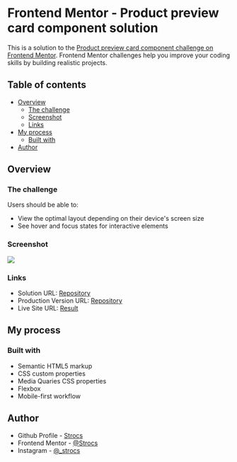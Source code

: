 # Frontend Mentor - Product preview card component solution

This is a solution to the [Product preview card component challenge on Frontend Mentor](https://www.frontendmentor.io/challenges/product-preview-card-component-GO7UmttRfa). Frontend Mentor challenges help you improve your coding skills by building realistic projects. 


## Table of contents

- [Overview](#overview)
  - [The challenge](#the-challenge)
  - [Screenshot](#screenshot)
  - [Links](#links)
- [My process](#my-process)
  - [Built with](#built-with)
- [Author](#author)


## Overview

### The challenge

Users should be able to:

- View the optimal layout depending on their device's screen size
- See hover and focus states for interactive elements

### Screenshot

![](/solution_ss.PNG)


### Links

- Solution URL: [Repository](https://github.com/Strocs/Frontend-Mentor_Product-preview-card-component)
- Production Version URL: [Repository](https://github.com/Strocs/Frontend-Mentor_Product-preview-card-component/tree/main/docs)
- Live Site URL: [Result](https://strocs.github.io/Frontend-Mentor_Product-preview-card-component)


## My process

### Built with

- Semantic HTML5 markup
- CSS custom properties
- Media Quaries CSS properties
- Flexbox
- Mobile-first workflow


## Author

- Github Profile - [Strocs](https://github.com/Strocs)
- Frontend Mentor - [@Strocs](https://www.frontendmentor.io/profile/Strocs)
- Instagram - [@_strocs](https://www.instagram.com/_strocs_)

